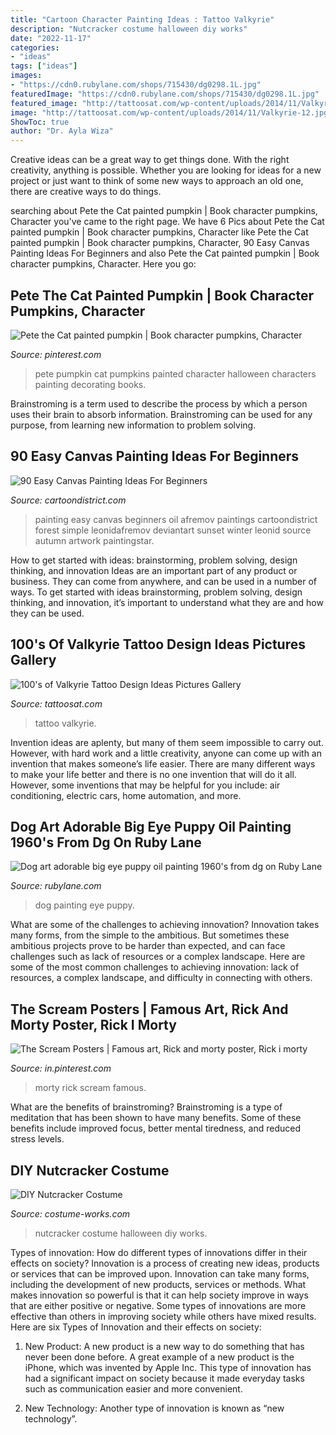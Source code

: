 ```yaml
---
title: "Cartoon Character Painting Ideas : Tattoo Valkyrie"
description: "Nutcracker costume halloween diy works"
date: "2022-11-17"
categories:
- "ideas"
tags: ["ideas"]
images:
- "https://cdn0.rubylane.com/shops/715430/dg0298.1L.jpg"
featuredImage: "https://cdn0.rubylane.com/shops/715430/dg0298.1L.jpg"
featured_image: "http://tattoosat.com/wp-content/uploads/2014/11/Valkyrie-12.jpg"
image: "http://tattoosat.com/wp-content/uploads/2014/11/Valkyrie-12.jpg"
ShowToc: true
author: "Dr. Ayla Wiza"
---
```



Creative ideas can be a great way to get things done. With the right creativity, anything is possible. Whether you are looking for ideas for a new project or just want to think of some new ways to approach an old one, there are creative ways to do things.

	

		
searching about Pete the Cat painted pumpkin | Book character pumpkins, Character you've came to the right page. We have 6 Pics about Pete the Cat painted pumpkin | Book character pumpkins, Character like Pete the Cat painted pumpkin | Book character pumpkins, Character, 90 Easy Canvas Painting Ideas For Beginners and also Pete the Cat painted pumpkin | Book character pumpkins, Character. Here you go:
		
    
## Pete The Cat Painted Pumpkin | Book Character Pumpkins, Character

<img loading=lazy src="https://i.pinimg.com/736x/e7/59/bb/e759bbeb84f26d0951b94ba854f4606b.jpg" onerror="this.onerror=null;this.src='https://tse1.mm.bing.net/th?id=OIP.JIF9hrNB7PpeQVmdQrRRQAHaJ3&amp;pid=15.1';" alt="Pete the Cat painted pumpkin | Book character pumpkins, Character">

_Source: pinterest.com_

>pete pumpkin cat pumpkins painted character halloween characters painting decorating books. 

	

Brainstroming is a term used to describe the process by which a person uses their brain to absorb information. Brainstroming can be used for any purpose, from learning new information to problem solving.

    
## 90 Easy Canvas Painting Ideas For Beginners

<img loading=lazy src="http://www.cartoondistrict.com/wp-content/uploads/2017/06/Easy-Canvas-Painting-Ideas-For-Beginners0121.jpg" onerror="this.onerror=null;this.src='https://tse1.mm.bing.net/th?id=OIP.VFeVfGBtVk_imz1mTnhccwHaJ7&amp;pid=15.1';" alt="90 Easy Canvas Painting Ideas For Beginners">

_Source: cartoondistrict.com_

>painting easy canvas beginners oil afremov paintings cartoondistrict forest simple leonidafremov deviantart sunset winter leonid source autumn artwork paintingstar. 

	

How to get started with ideas: brainstorming, problem solving, design thinking, and innovation
Ideas are an important part of any product or business. They can come from anywhere, and can be used in a number of ways. To get started with ideas brainstorming, problem solving, design thinking, and innovation, it’s important to understand what they are and how they can be used.

    
## 100&#039;s Of Valkyrie Tattoo Design Ideas Pictures Gallery

<img loading=lazy src="http://tattoosat.com/wp-content/uploads/2014/11/Valkyrie-12.jpg" onerror="this.onerror=null;this.src='https://tse3.mm.bing.net/th?id=OIP.McDSgbAaTEQb0bFL_Sg7_gHaJ4&amp;pid=15.1';" alt="100&#039;s of Valkyrie Tattoo Design Ideas Pictures Gallery">

_Source: tattoosat.com_

>tattoo valkyrie. 

	

Invention ideas are aplenty, but many of them seem impossible to carry out. However, with hard work and a little creativity, anyone can come up with an invention that makes someone’s life easier. There are many different ways to make your life better and there is no one invention that will do it all. However, some inventions that may be helpful for you include: air conditioning, electric cars, home automation, and more.

    
## Dog Art Adorable Big Eye Puppy Oil Painting 1960&#039;s From Dg On Ruby Lane

<img loading=lazy src="https://cdn0.rubylane.com/shops/715430/dg0298.1L.jpg" onerror="this.onerror=null;this.src='https://tse1.mm.bing.net/th?id=OIP.NeUXIMVdmleaUlyfCrlbXAHaJ4&amp;pid=15.1';" alt="Dog art adorable big eye puppy oil painting 1960&#039;s from dg on Ruby Lane">

_Source: rubylane.com_

>dog painting eye puppy. 

	

What are some of the challenges to achieving innovation?
Innovation takes many forms, from the simple to the ambitious. But sometimes these ambitious projects prove to be harder than expected, and can face challenges such as lack of resources or a complex landscape. Here are some of the most common challenges to achieving innovation: lack of resources, a complex landscape, and difficulty in connecting with others.

    
## The Scream Posters | Famous Art, Rick And Morty Poster, Rick I Morty

<img loading=lazy src="https://i.pinimg.com/736x/80/e5/ec/80e5ecbaf5c1df52165e7fa53ee2d6e1.jpg" onerror="this.onerror=null;this.src='https://tse4.mm.bing.net/th?id=OIP._ZZ8bxxDSpr1Oh7cf2PgGwAAAA&amp;pid=15.1';" alt="The Scream Posters | Famous art, Rick and morty poster, Rick i morty">

_Source: in.pinterest.com_

>morty rick scream famous. 

	

What are the benefits of brainstroming?
Brainstroming is a type of meditation that has been shown to have many benefits. Some of these benefits include improved focus, better mental tiredness, and reduced stress levels.

    
## DIY Nutcracker Costume

<img loading=lazy src="http://photos.costume-works.com/full/nutcracker.jpg" onerror="this.onerror=null;this.src='https://tse4.mm.bing.net/th?id=OIP.I1X3eeq27HgI9MqPaXDrpAHaKd&amp;pid=15.1';" alt="DIY Nutcracker Costume">

_Source: costume-works.com_

>nutcracker costume halloween diy works. 

	

Types of innovation: How do different types of innovations differ in their effects on society?
Innovation is a process of creating new ideas, products or services that can be improved upon. Innovation can take many forms, including the development of new products, services or methods. What makes innovation so powerful is that it can help society improve in ways that are either positive or negative. Some types of innovations are more effective than others in improving society while others have mixed results. Here are six Types of Innovation and their effects on society: 
1) New Product: A new product is a new way to do something that has never been done before. A great example of a new product is the iPhone, which was invented by Apple Inc. This type of innovation has had a significant impact on society because it made everyday tasks such as communication easier and more convenient. 

2) New Technology: Another type of innovation is known as “new technology”.

